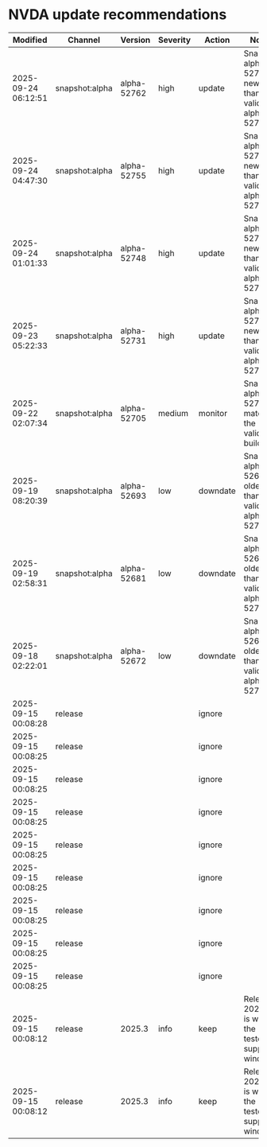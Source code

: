 # NVDA update recommendations

| Modified | Channel | Version | Severity | Action | Notes | Path | Size |
| --- | --- | --- | --- | --- | --- | --- | --- |
| 2025-09-24 06:12:51 | snapshot:alpha | alpha-52762 | high | update | Snapshot alpha-52762 is newer than validated alpha-52705 | `snapshots/alpha/nvda_snapshot_alpha-52762,91e60c70.exe` | 0 B |
| 2025-09-24 04:47:30 | snapshot:alpha | alpha-52755 | high | update | Snapshot alpha-52755 is newer than validated alpha-52705 | `snapshots/alpha/nvda_snapshot_alpha-52755,80144828.exe` | 0 B |
| 2025-09-24 01:01:33 | snapshot:alpha | alpha-52748 | high | update | Snapshot alpha-52748 is newer than validated alpha-52705 | `snapshots/alpha/nvda_snapshot_alpha-52748,3f9151fe.exe` | 18 MB |
| 2025-09-23 05:22:33 | snapshot:alpha | alpha-52731 | high | update | Snapshot alpha-52731 is newer than validated alpha-52705 | `snapshots/alpha/nvda_snapshot_alpha-52731,f294547a.exe` | 48.5 MB |
| 2025-09-22 02:07:34 | snapshot:alpha | alpha-52705 | medium | monitor | Snapshot alpha-52705 matches the validated build | `snapshots/alpha/nvda_snapshot_alpha-52705,dc226976.exe` | 48.5 MB |
| 2025-09-19 08:20:39 | snapshot:alpha | alpha-52693 | low | downdate | Snapshot alpha-52693 is older than validated alpha-52705 | `snapshots/alpha/nvda_snapshot_alpha-52693,5a557d02.exe` | 48.4 MB |
| 2025-09-19 02:58:31 | snapshot:alpha | alpha-52681 | low | downdate | Snapshot alpha-52681 is older than validated alpha-52705 | `snapshots/alpha/nvda_snapshot_alpha-52681,c75b2de9.exe` | 48.5 MB |
| 2025-09-18 02:22:01 | snapshot:alpha | alpha-52672 | low | downdate | Snapshot alpha-52672 is older than validated alpha-52705 | `snapshots/alpha/nvda_snapshot_alpha-52672,32f645ca.exe` | 48.5 MB |
| 2025-09-15 00:08:28 | release |  |  | ignore |  | `releases/stable/documentation/` | - |
| 2025-09-15 00:08:25 | release |  |  | ignore |  | `releases/stable/documentation/zh_TW/` | - |
| 2025-09-15 00:08:25 | release |  |  | ignore |  | `releases/stable/documentation/zh_CN/` | - |
| 2025-09-15 00:08:25 | release |  |  | ignore |  | `releases/stable/documentation/vi/` | - |
| 2025-09-15 00:08:25 | release |  |  | ignore |  | `releases/stable/documentation/uk/` | - |
| 2025-09-15 00:08:25 | release |  |  | ignore |  | `releases/stable/documentation/tr/` | - |
| 2025-09-15 00:08:25 | release |  |  | ignore |  | `releases/stable/documentation/ta/` | - |
| 2025-09-15 00:08:25 | release |  |  | ignore |  | `releases/stable/documentation/sv/` | - |
| 2025-09-15 00:08:25 | release |  |  | ignore |  | `releases/stable/documentation/sr/` | - |
| 2025-09-15 00:08:12 | release | 2025.3 | info | keep | Release 2025.3 is within the tested support window | `releases/stable/nvda_2025.3_controllerClient.zip` | 3.4 MB |
| 2025-09-15 00:08:12 | release | 2025.3 | info | keep | Release 2025.3 is within the tested support window | `releases/stable/nvda_2025.3.exe` | 48.7 MB |
